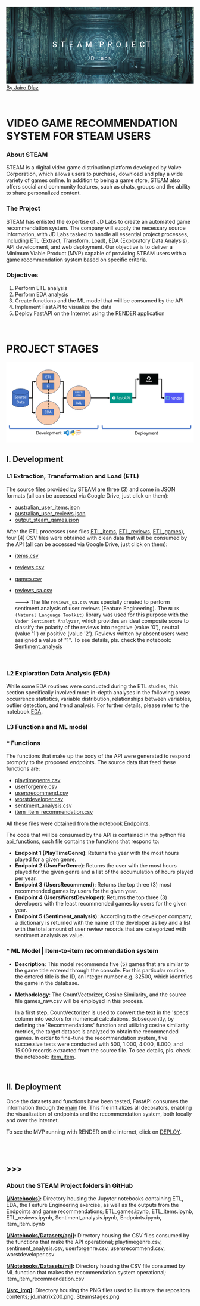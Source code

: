 ![jd_matrix200](https://github.com/jadiazpe/Project_ML_Games/raw/main/src_img/jd_matrix200.png)
 [By Jairo Díaz](https://www.linkedin.com/in/jairoadiaz/)

<br />

#
# VIDEO GAME RECOMMENDATION SYSTEM FOR STEAM USERS

### About STEAM
STEAM is a digital video game distribution platform developed by Valve Corporation, which allows users to purchase, download and play a wide variety of games online. In addition to being a game store, STEAM also offers social and community features, such as chats, groups and the ability to share personalized content.

### The Project
STEAM has enlisted the expertise of JD Labs to create an automated game recommendation system. The company will supply the necessary source information, with JD Labs tasked to handle all essential project processes, including ETL (Extract, Transform, Load), EDA (Exploratory Data Analysis), API development, and web deployment. Our objective is to deliver a Minimum Viable Product (MVP) capable of providing STEAM users with a game recommendation system based on specific criteria.

### Objectives
1. Perform ETL analysis
2. Perform EDA analysis
3. Create functions and the ML model that will be consumed by the API
4. Implement FastAPI to visualize the data 
5. Deploy FastAPI on the Internet using the RENDER application

<br />

#
# PROJECT STAGES
![steamstages](https://github.com/jadiazpe/Project_ML_Games/raw/main/src_img/Steamstages.png)
<br />

## I. Development <br />
### I.1 Extraction, Transformation and Load (ETL) <br />

The source files provided by STEAM are three (3) and come in JSON formats (all can be accessed via Google Drive, just click on them):
- [australian_user_items.json](https://drive.google.com/drive/folders/10mZQbzMeA77nXgndqvJDuaFTcRqud0WB?usp=sharing)
- [australian_user_reviews.json](https://drive.google.com/drive/folders/10mZQbzMeA77nXgndqvJDuaFTcRqud0WB?usp=sharing)
- [output_steam_games.json](https://drive.google.com/drive/folders/10mZQbzMeA77nXgndqvJDuaFTcRqud0WB?usp=sharing)

After the ETL processes (see files [ETL_items](Notebooks/ETL_items.ipynb), [ETL_reviews](Notebooks/ETL_reviews.ipynb), [ETL_games](Notebooks/ETL_games.ipynb)), four (4) CSV files were obtained with clean data that will be consumed by the API (all can be accessed via Google Drive, just click on them):

- [items.csv](https://drive.google.com/drive/folders/12wM7n_ZeL0tVI9J08CCMI7L2-yQHOGbI?usp=sharing)
- [reviews.csv](https://drive.google.com/drive/folders/12wM7n_ZeL0tVI9J08CCMI7L2-yQHOGbI?usp=sharing)
- [games.csv](https://drive.google.com/drive/folders/12wM7n_ZeL0tVI9J08CCMI7L2-yQHOGbI?usp=sharing)
- [reviews_sa.csv](https://drive.google.com/drive/folders/12wM7n_ZeL0tVI9J08CCMI7L2-yQHOGbI?usp=sharing)
  
  ---> The file `reviews_sa.csv` was specially created to perform sentiment analysis of user reviews (Feature Engineering). The `NLTK (Natural Language Toolkit)` library was used for this purpose with the `Vader Sentiment Analyzer`, which provides an ideal composite score to classify the polarity of the reviews into negative (value '0'), neutral (value '1') or positive (value '2'). Reviews written by absent users were assigned a value of "1". To see details, pls. check the notebook: [Sentiment_analysis](Notebooks/Sentiment_analysis.ipynb)
<br />

### I.2 Exploration Data Analysis (EDA) <br />

While some EDA routines were conducted during the ETL studies, this section specifically involved more in-depth analyses in the following areas: occurrence statistics, variable distribution, relationships between variables, outlier detection, and trend analysis. For further details, please refer to the notebook [EDA](Notebooks/EDA.ipynb).
<br />

### I.3 Functions and ML model <br />
### * Functions

The functions that make up the body of the API were generated to respond promptly to the proposed endpoints. The source data that feed these functions are:
- [playtimegenre.csv](Notebooks/Datasets/api/playtimegenre.csv)
- [userforgenre.csv](Notebooks/Datasets/api/userforgenre.csv)
- [usersrecommend.csv](Notebooks/Datasets/api/usersrecommend.csv)
- [worstdeveloper.csv](Notebooks/Datasets/api/worstdeveloper.csv)
- [sentiment_analysis.csv](Notebooks/Datasets/api/sentiment_analysis.csv)
- [item_item_recommendation.csv](Notebooks/Datasets/ml/item_item_recommendation.csv)

All these files were obtained from the notebook [Endpoints](Notebooks/Endpoints.ipynb).

The code that will be consumed by the API is contained in the python file [api_functions](api_functions.py), such file contains the functions that respond to:

- **Endpoint 1 (PlayTimeGenre)**: Returns the year with the most hours played for a given genre.
- **Endpoint 2 (UserForGenre)**: Returns the user with the most hours played for the given genre and a list of the accumulation of hours played per year.
- **Endpoint 3 (UsersRecommend)**: Returns the top three (3) most recommended games by users for the given year.
- **Endpoint 4 (UsersWorstDeveloper)**: Returns the top three (3) developers with the least recommended games by users for the given year.
- **Endpoint 5 (Sentiment_analysis)**: According to the developer company, a dictionary is returned with the name of the developer as key and a list with the total amount of user review records that are categorized with sentiment analysis as value.

### * ML Model | Item-to-item recommendation system

- **Description**: This model recommends five (5) games that are similar to the game title entered through the console. For this particular routine, the entered title is the ID, an integer number e.g. 32500, which identifies the game in the database.

- **Methodology**: The CountVectorizer, Cosine Similarity, and the source file games_raw.csv will be employed in this process.

  In a first step, CountVectorizer is used to convert the text in the 'specs' column into vectors for numerical calculations. Subsequently, by defining the 'Recommendations' function and utilizing cosine similarity metrics, the target dataset is analyzed to obtain the recommended games. In order to fine-tune the recommendation system, five successive tests were conducted with 500, 1.000, 4.000, 8.000, and 15.000 records extracted from the source file. To see details, pls. check the notebook: [item_item](Notebooks/item_item.ipynb). 
  
  <br />


## II. Deployment <br />

Once the datasets and functions have been tested, FastAPI consumes the information through the [main](main.py) file. This file initializes all decorators, enabling the visualization of endpoints and the recommendation system, both locally and over the internet.

To see the MVP running with RENDER on the internet, click on [DEPLOY](https://project-ml-games.onrender.com/docs).

<br />
<br />

## >>>

### About the STEAM Project folders in GitHub<br />

**[[/Notebooks]](Notebooks/):** Directory housing the Jupyter notebooks containing ETL, EDA, the Feature Engineering exercise, as well as the outputs from the Endpoints and game recommendations; ETL_games.ipynb, ETL_items.ipynb, ETL_reviews.ipynb, Sentiment_analysis.ipynb, Endpoints.ipynb, item_item.ipynb
<br />

**[[/Notebooks/Datasets/api]](/Notebooks/Datasets/api/):** Directory housing the CSV files consumed by the functions that make the API operational; playtimegenre.csv, sentiment_analysis.csv, userforgenre.csv, usersrecommend.csv, worstdeveloper.csv
<br />

**[[/Notebooks/Datasets/ml]](/Notebooks/Datasets/ml):** Directory housing the CSV file consumed by ML function that makes the recommendation system operational; item_item_recommendation.csv
<br />

**[[/src_img]](/src_img):** Directory housing the PNG files used to illustrate the repository contents; jd_matrix200.png, Steamstages.png<br />

